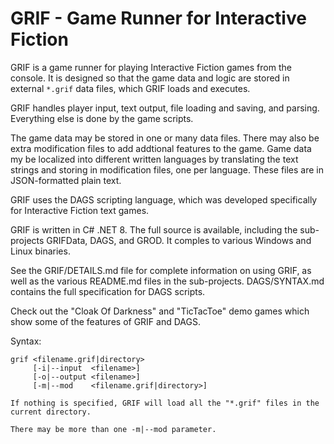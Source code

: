 # GRIF - Game Runner for Interactive Fiction

GRIF is a game runner for playing Interactive Fiction games from the console. It is designed so that the game data and logic are stored in external `*.grif` data files, which GRIF loads and executes.

GRIF handles player input, text output, file loading and saving, and parsing. Everything else is done by the game scripts.

The game data may be stored in one or many data files. There may also be extra modification files to add addtional features to the game. Game data my be localized into different written languages by translating the text strings and storing in modification files, one per language. These files are in JSON-formatted plain text.

GRIF uses the DAGS scripting language, which was developed specifically for Interactive Fiction text games.

GRIF is written in C# .NET 8. The full source is available, including the sub-projects GRIFData, DAGS, and GROD. It comples to various Windows and Linux binaries.

See the GRIF/DETAILS.md file for complete information on using GRIF, as well as the various README.md files in the sub-projects. DAGS/SYNTAX.md contains the full specification for DAGS scripts.

Check out the "Cloak Of Darkness" and "TicTacToe" demo games which show some of the features of GRIF and DAGS.

Syntax:

```
grif <filename.grif|directory>
     [-i|--input  <filename>]
     [-o|--output <filename>]
     [-m|--mod    <filename.grif|directory>]

If nothing is specified, GRIF will load all the "*.grif" files in the current directory.

There may be more than one -m|--mod parameter.
```